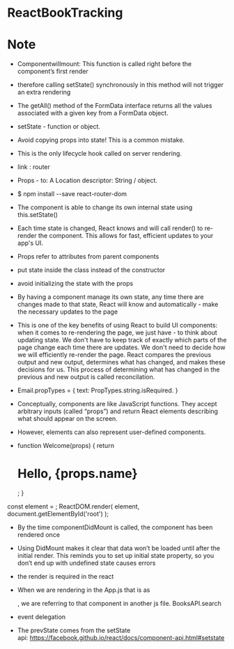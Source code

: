 # ReactBookTracking



# Note
- Componentwillmount: This function is called right before the component’s first render
- therefore calling setState() synchronously in this method will not trigger an extra rendering
- The getAll() method of the FormData interface returns all the values associated with a given key from a FormData object.
- setState - function or object.
- Avoid copying props into state! This is a common mistake.
- This is the only lifecycle hook called on server rendering.
- link : router
- Props - to: A Location descriptor: String / object.
- $ npm install --save react-router-dom


- The component is able to change its own internal state using this.setState()
- Each time state is changed, React knows and will call render() to re-render the component. This allows for fast, efficient updates to your app's UI.
- Props refer to attributes from parent components
- put state inside the class instead of the constructor
- avoid initializing the state with the props
- By having a component manage its own state, any time there are changes made to that state, React will know and automatically - make the necessary updates to the page
- This is one of the key benefits of using React to build UI components: when it comes to re-rendering the page, we just have - to think about updating state. We don't have to keep track of exactly which parts of the page change each time there are updates. We don't need to decide how we will efficiently re-render the page. React compares the previous output and new output, determines what has changed, and makes these decisions for us. This process of determining what has changed in the previous and new output is called reconcilation.
- Email.propTypes = {
text: PropTypes.string.isRequired.
}
  
- Conceptually, components are like JavaScript functions. They accept arbitrary inputs (called “props”) and return React elements describing what should appear on the screen.
- However, elements can also represent user-defined components.
- function Welcome(props) {
  return <h1>Hello, {props.name}</h1>;
}

const element = <Welcome name="Sara" />;
ReactDOM.render(
  element,
  document.getElementById('root')
);
- By the time componentDidMount is called, the component has been rendered once
- Using DidMount makes it clear that data won’t be loaded until after the initial render. This reminds you to set up initial state property, so you don’t end up with undefined state causes errors
- the render is required in the react
- When we are rendering in the App.js that is as <div name = ….>, we are referring to that component in another js file.
BooksAPI.search


- event delegation
- The prevState comes from the setState api: https://facebook.github.io/react/docs/component-api.html#setstate
